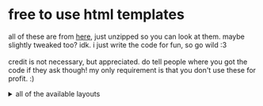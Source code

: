<h1>free to use html templates</h1>
<p>all of these are from <a href="https://github.com/angelnetcast/angelslayouts">here</a>, just unzipped so you can look at them. maybe slightly tweaked too? idk. i just write the code for fun, so go wild :3
<br>
<br>
credit is not necessary, but appreciated. do tell people where you got the code if they ask though! my only requirement is that you don't use these for profit. :)</p>

<!--preview the layouts-->
<details>
  <summary>all of the available layouts</summary>
  <h1><a href=appstore/appstore.html">appstore</a></h1>
  <img src="appstore/preview.png" width=500px>

  <h1><a href=cardcaptor/cardcaptor.html">cardcaptor sakura</a></h1>
  <img src="cardcaptor/preview.png" width=500px>
</details>
